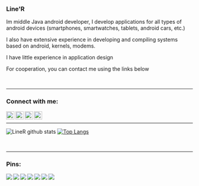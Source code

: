 ### Line'R
Im middle Java android developer, I develop applications for all types of android devices (smartphones, smartwatches, tablets, android cars, etc.)

I also have extensive experience in developing and compiling systems based on android, kernels, modems.

I have little experience in application design

For cooperation, you can contact me using the links below

<br />

---
### Connect with me:
[<img align="left" alt="Line'R | Gmail" width="22px" src="https://upload.wikimedia.org/wikipedia/commons/thumb/a/ab/Gmail_Icon.svg/1280px-Gmail_Icon.svg.png" />][gmail]
[<img align="left" alt="Line'R | 4PDA" width="22px" src="https://devband.github.io/src/forpda_pic.png" />][4pda]
[<img align="left" alt="Line'R | VK" width="22px" src="https://avatars2.githubusercontent.com/u/1478241?s=280&v=4" />][vk]
[<img align="left" alt="Line'R | Instagram" width="22px" src="https://labs.xda-developers.com/static/images/ic_web.png" />][xda]

<br />

---

![LineR github stats](https://github-readme-stats.vercel.app/api?username=LinerSRT&count_private=true&show_icons=true)
[![Top Langs](https://github-readme-stats.vercel.app/api/top-langs/?username=LinerSRT&layout=compact&hide=javascript,html)](https://github.com/anuraghazra/github-readme-stats)

<br />

---
### Pins:
<a href="https://github.com/LinerSRT/L-Launcher-Oprimized">
  <img align="left" src="https://github-readme-stats.vercel.app/api/pin/?username=LinerSRT&repo=L-Launcher-Oprimized" />
</a>
<a href="https://github.com/LinerSRT/PreferenceManager">
  <img align="left" src="https://github-readme-stats.vercel.app/api/pin/?username=LinerSRT&repo=PreferenceManager" />
</a>
<a href="https://github.com/LinerSRT/SwitchIcon">
  <img align="left" src="https://github-readme-stats.vercel.app/api/pin/?username=LinerSRT&repo=SwitchIcon" />
</a>
<a href="https://github.com/LinerSRT/Live-Wallpaper-Manager">
  <img align="left" src="https://github-readme-stats.vercel.app/api/pin/?username=LinerSRT&repo=Live-Wallpaper-Manager" />
</a>
<a href="https://github.com/LinerSRT/FacerEngine-Render">
  <img align="left" src="https://github-readme-stats.vercel.app/api/pin/?username=LinerSRT&repo=FacerEngine-Render" />
</a>
<a href="https://github.com/LinerSRT/ClockEngine">
  <img align="left" src="https://github-readme-stats.vercel.app/api/pin/?username=LinerSRT&repo=ClockEngine" />
</a>
<a href="https://github.com/LinerSRT/clockskin_collection">
  <img align="left" src="https://github-readme-stats.vercel.app/api/pin/?username=LinerSRT&repo=clockskin_collection" />
</a>

[gmail]: serinity320@gmail.com
[4pda]: https://4pda.ru/forum/index.php?showuser=4548849
[vk]: https://vk.com/liner_it
[xda]: https://forum.xda-developers.com/member.php?u=7046679
